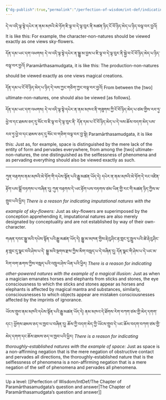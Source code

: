 ```yaml
---
{"dg-publish":true,"permalink":"/perfection-of-wisdom/int-def/indicating-their-examples/"}
---
```


དེ་ལ་འདི་ལྟ་སྟེ་དཔེར་ན་ནམ་མཁའི་མེ་ཏོག་ཇི་ལྟ་བ་དེ་ལྟ་བུར་ནི་མཚན་ཉིད་ངོ་བོ་ཉིད་མེད་པ་ཉིད་བལྟ་བར་བྱའོ། 
It is like this: For example, the character-non-natures should be viewed exactly as one views sky-flowers.

དོན་དམ་ཡང་དག་འཕགས། དེ་ལ་འདི་ལྟ་སྟེ་དཔེར་ན་སྒྱུ་མ་བྱས་པ་ཇི་ལྟ་བ་དེ་ལྟ་བུར་ནི་སྐྱེ་བ་ངོ་བོ་ཉིད་མེད་པ་ཉིད་བལྟ་བར་བྱའོ། 
Paramārthasamudgata, it is like this: The production-non-natures should be viewed exactly as one views magical creations.

དོན་དམ་པ་ངོ་བོ་ཉིད་མེད་པ་ཉིད་དེ་ལས་ཀྱང་གཅིག་ཀྱང་བལྟ་བར་བྱའོ།
From between the [two] ultimate-non-natures, one should also be viewed [as follows]. 

དོན་དམ་ཡང་དག་འཕགས། དེ་ལ་འདི་ལྟ་སྟེ་དཔེར་ན་ནམ་མཁའ་ནི་གཟུགས་ཀྱི་ངོ་བོ་ཉིད་མེད་པ་ཙམ་གྱིས་རབ་ཏུ་ཕྱེ་བ་དང་ཐམས་ཅད་དུ་སོང་བ་ཇི་ལྟ་བ་དེ་ལྟ་བུར་ནི་
དོན་དམ་པ་ངོ་བོ་ཉིད་མེད་པ་དེ་ལས་ཆོས་བདག་མེད་པས་རབ་ཏུ་ཕྱེ་བ་དང་ཐམས་ཅད་དུ་སོང་བ་གཅིག་བལྟ་བར་བྱ་སྟེ།
Paramārthasamudgata, it is like this: Just as, for example, space is distinguished by the mere lack of the entity of form and pervades everywhere, from among the [two] ultimate-non-natures, the one  distinguished as the selflessness of phenomena and as pervading everything should also be viewed exactly as such.

---
ཀུན་བརྟགས་ནམ་མཁའི་མེ་ཏོག་གི་དཔེས་སྟོན་པའི་རྒྱུ་མཚན་ཡོད་དེ། དཔེར་ན་ནམ་མཁའི་མེ་ཏོག་དེ་རང་འཛིན་རྟོག་པས་སྒྲོ་བཏགས་པ་བཞིན་དུ།
ཀུན་བརྟགས་དེ་ཡང་རྟོག་པས་བཏགས་ཙམ་ཡིན་གྱི་རང་གི་མཚན་ཉིད་ཀྱིས་མ་གྲུབ་པའི་ཕྱིར།
*There is a reason for indicating imputational natures with the example of sky-flowers:* Just as sky-flowers are superimposed by the conception apprehending it, imputational natures are also merely designated by conceptuality and are not established by way of their own-character.

གཞན་དབང་སྒྱུ་མའི་དཔེས་སྟོན་པའི་རྒྱུ་མཚན་ཡོད་དེ། སྒྱུ་མ་མཁན་གྱིས་རྡེའུ་ཤིང་རྟ་གླང་དུ་སྤྲུལ་པའི་ཚེ་རྡེའུ་ཤིང་རྟ་གླང་དུ་སྣང་བའི་ཤེས་པ་དེ་
སྒྱུ་མའི་སྔགས་རྫས་ཀྱིས་མིག་བསླད་པ་དེ་བཞིན་དུ། དོན་སྣང་གི་ཤེས་པ་དེ་ཡང་མ་རིག་བག་ཆགས་ཀྱིས་བསླད་པའི་འཁྲུལ་ཤེས་ཡིན་པའི་ཕྱིར།
*There is a reason for indicating other-powered natures with the example of a magical illusion:* Just as when a magician emanates horses and elephants from sticks and stones, the eye consciousness to which the sticks and stones appear as horses and elephants is affected by magical mantra and substances, similarly, consciousnesses to which objects appear are mistaken consciousnesses affected by the imprints of ignorance.

ཡོངས་གྲུབ་ནམ་མཁའི་དཔེས་སྟོན་པའི་རྒྱུ་མཚན་ཡོད་དེ། ནམ་མཁའ་དེ་ཐོགས་རེག་བཀག་ཙམ་གྱི་མེད་དགག་དང་། ཕྱོགས་ཐམས་ཅད་ལ་ཁྱབ་པ་བཞིན་དུ། 
ཆོས་ཀྱི་བདག་མེད་ཀྱི་ཡོངས་གྲུབ་དེ་ཡང་ཆོས་བདག་བཀག་ཙམ་གྱི་མེད་དགག་དང་ཆོས་ཐམས་ཅད་ལ་ཁྱབ་པའི་ཕྱིར།
*There is a reason for indicating thoroughly-established natures with the example of space:* Just as space is a non-affirming negation that is the mere negation of obstructive contact and pervades all directions, the thoroughly-established nature that is the selflessness of phenomena is a non-affirming negation that is a mere negation of the self of phenomena and pervades all phenomena.

---
Up a level: [[Perfection of Wisdom/IntDef/The Chapter of Paramārthasamudgata’s question and answer\|The Chapter of Paramārthasamudgata’s question and answer]]